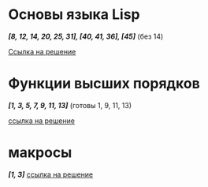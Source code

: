 # Основы языка Lisp
  ***[8, 12, 14, 20, 25, 31], [40, 41, 36], [45]***
  (без 14)
  

[Ссылка на решение](https://rextester.com/XCYJ28385)


# Функции высших порядков
***[1, 3, 5, 7, 9, 11, 13]***
(готовы 1, 9, 11, 13)


[ссылка на решение](https://rextester.com/JRDL62163)


# макросы

***[1, 3]***
[ссылка на решение](https://rextester.com/NRPJ34790)

